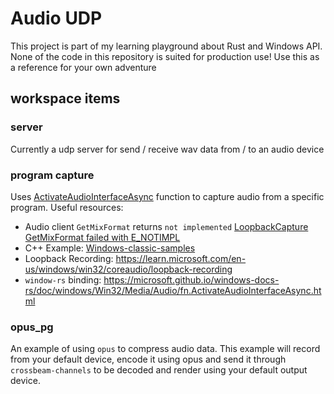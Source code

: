 # Audio UDP
This project is part of my learning playground about Rust and Windows API.
None of the code in this repository is suited for production use! 
Use this as a reference for your own adventure

## workspace items
### server 
Currently a udp server for send / receive wav data from / to an audio device

### program capture
Uses [ActivateAudioInterfaceAsync](https://learn.microsoft.com/en-us/windows/win32/api/mmdeviceapi/nf-mmdeviceapi-activateaudiointerfaceasync) function to capture audio from a specific program.
Useful resources: 
- Audio client `GetMixFormat` returns `not implemented` [LoopbackCapture GetMixFormat failed with E_NOTIMPL](https://learn.microsoft.com/en-us/answers/questions/1125409)
- C++ Example: [Windows-classic-samples](https://github.com/microsoft/Windows-classic-samples/blob/main/Samples/ApplicationLoopback/cpp/LoopbackCapture.cpp)
- Loopback Recording: https://learn.microsoft.com/en-us/windows/win32/coreaudio/loopback-recording
- `window-rs` binding: https://microsoft.github.io/windows-docs-rs/doc/windows/Win32/Media/Audio/fn.ActivateAudioInterfaceAsync.html


### opus_pg
An example of using `opus` to compress audio data. This example will record from your default device, encode it using opus and send it through `crossbeam-channels` to be decoded and render using your default output device. 